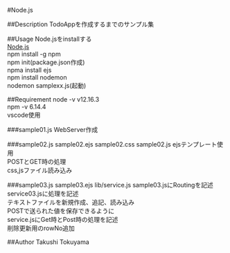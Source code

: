  #Node.js

 ##Description
TodoAppを作成するまでのサンプル集

 ##Usage
Node.jsをinstallする  
[Node.js](https://nodejs.org/ja/)  
npm install -g npm  
npm init(package.json作成)  
npma install ejs  
npm install nodemon  
nodemon samplexx.js(起動)  

 ##Requirement
node -v v12.16.3  
npm -v 6.14.4  
vscode使用  

 ###sample01.js 
WebServer作成  

 ###sample02.js sample02.ejs sample02.css sample02.js
ejsテンプレート使用  
POSTとGET時の処理  
css,jsファイル読み込み  

 ###sample03.js  sample03.ejs lib/service.js
sample03.jsにRoutingを記述  
service03.jsに処理を記述  
テキストファイルを新規作成、追記、読み込み  
POSTで送られた値を保存できるように  
service.jsにGet時とPost時の処理を記述  
削除更新用のrowNo追加  

 ##Author
Takushi Tokuyama